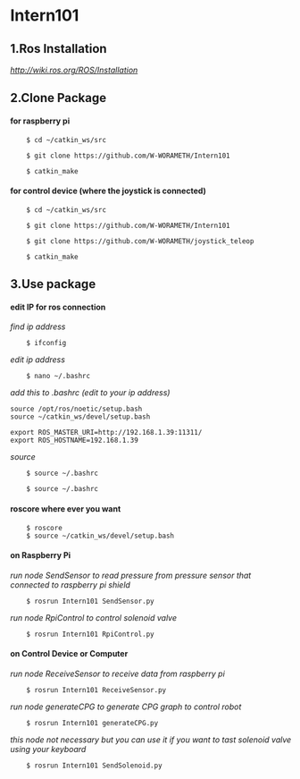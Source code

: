# Intern101
## 1.Ros Installation
*http://wiki.ros.org/ROS/Installation*
## 2.Clone Package
#### for raspberry pi
````shell
    $ cd ~/catkin_ws/src
````

````shell
    $ git clone https://github.com/W-WORAMETH/Intern101
````

````shell
    $ catkin_make
````
#### for control device (where the joystick is connected)
````shell
    $ cd ~/catkin_ws/src
````

````shell
    $ git clone https://github.com/W-WORAMETH/Intern101
````

````
    $ git clone https://github.com/W-WORAMETH/joystick_teleop
````

````shell
    $ catkin_make
````
## 3.Use package
#### edit IP for ros connection
*find ip address*
````shell
    $ ifconfig
````
*edit ip address*
````shell
    $ nano ~/.bashrc
````
*add this to .bashrc (edit to your ip address)*

````
source /opt/ros/noetic/setup.bash
source ~/catkin_ws/devel/setup.bash

export ROS_MASTER_URI=http://192.168.1.39:11311/ 
export ROS_HOSTNAME=192.168.1.39
`````

*source*
````shell
    $ source ~/.bashrc
````
````shell
    $ source ~/.bashrc
````
#### roscore where ever you want
````shell
    $ roscore
    $ source ~/catkin_ws/devel/setup.bash
````

#### on Raspberry Pi
*run node SendSensor to read pressure from pressure sensor that connected to raspberry pi shield*
````shell
    $ rosrun Intern101 SendSensor.py
````
*run node RpiControl to control solenoid valve*
````shell
    $ rosrun Intern101 RpiControl.py
````

#### on Control Device or Computer
*run node ReceiveSensor to receive data from raspberry pi*
````shell
    $ rosrun Intern101 ReceiveSensor.py
````
*run node generateCPG to generate CPG graph to control robot*
````shell
    $ rosrun Intern101 generateCPG.py
````
*this node not necessary but you can use it if you want to tast solenoid valve using your keyboard*
````shell
    $ rosrun Intern101 SendSolenoid.py
````

